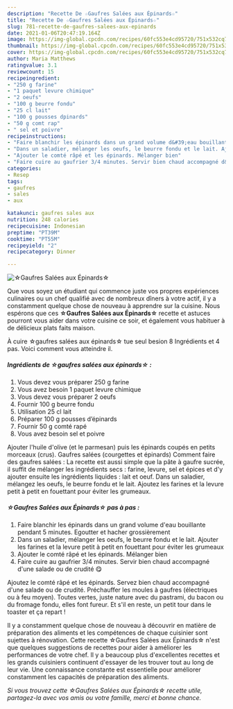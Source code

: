 ```yaml
---
description: "Recette De ☆Gaufres Salées aux Épinards☆"
title: "Recette De ☆Gaufres Salées aux Épinards☆"
slug: 781-recette-de-gaufres-salees-aux-epinards
date: 2021-01-06T20:47:19.164Z
image: https://img-global.cpcdn.com/recipes/60fc553e4cd95720/751x532cq70/☆gaufres-salees-aux-epinards☆-photo-principale-de-la-recette.jpg
thumbnail: https://img-global.cpcdn.com/recipes/60fc553e4cd95720/751x532cq70/☆gaufres-salees-aux-epinards☆-photo-principale-de-la-recette.jpg
cover: https://img-global.cpcdn.com/recipes/60fc553e4cd95720/751x532cq70/☆gaufres-salees-aux-epinards☆-photo-principale-de-la-recette.jpg
author: Maria Matthews
ratingvalue: 3.1
reviewcount: 15
recipeingredient:
- "250 g farine"
- "1 paquet levure chimique"
- "2 oeufs"
- "100 g beurre fondu"
- "25 cl lait"
- "100 g pousses dpinards"
- "50 g comt rap"
- " sel et poivre"
recipeinstructions:
- "Faire blanchir les épinards dans un grand volume d&#39;eau bouillante pendant 5 minutes. Egoutter et hacher grossièrement"
- "Dans un saladier, mélanger les oeufs, le beurre fondu et le lait. Ajouter les farines et la levure petit à petit en fouettant pour éviter les grumeaux"
- "Ajouter le comté râpé et les épinards. Mélanger bien"
- "Faire cuire au gaufrier 3/4 minutes. Servir bien chaud accompagné d&#39;une salade ou de crudité 😋"
categories:
- Resep
tags:
- gaufres
- sales
- aux

katakunci: gaufres sales aux 
nutrition: 248 calories
recipecuisine: Indonesian
preptime: "PT39M"
cooktime: "PT55M"
recipeyield: "2"
recipecategory: Dinner

---
```



![☆Gaufres Salées aux Épinards☆](https://img-global.cpcdn.com/recipes/60fc553e4cd95720/751x532cq70/☆gaufres-salees-aux-epinards☆-photo-principale-de-la-recette.jpg)

Que vous soyez un étudiant qui commence juste vos propres expériences culinaires ou un chef qualifié avec de nombreux dîners à votre actif, il y a constamment quelque chose de nouveau à apprendre sur la cuisine. Nous espérons que ces <strong> ☆Gaufres Salées aux Épinards☆ </strong> recette et astuces pourront vous aider dans votre cuisine ce soir, et également vous habituer à de délicieux plats faits maison.

<!--inarticleads1-->

À cuire ☆gaufres salées aux épinards☆ tue seul besion 8 Ingrédients et 4 pas. Voici comment vous atteindre il.

##### Ingrédients de ☆gaufres salées aux épinards☆ :

1. Vous devez vous préparer 250 g farine
1. Vous avez besoin 1 paquet levure chimique
1. Vous devez vous préparer 2 oeufs
1. Fournir 100 g beurre fondu
1. Utilisation 25 cl lait
1. Préparer 100 g pousses d’épinards
1. Fournir 50 g comté rapé
1. Vous avez besoin  sel et poivre


Ajouter l&#39;huile d&#39;olive (et le parmesan) puis les épinards coupés en petits morceaux (crus). Gaufres salées (courgettes et épinards) Comment faire des gaufres salées : La recette est aussi simple que la pâte à gaufre sucrée, il suffit de mélanger les ingrédients secs : farine, levure, sel et épices et d&#39;y ajouter ensuite les ingrédients liquides : lait et oeuf. Dans un saladier, mélangez les oeufs, le beurre fondu et le lait. Ajoutez les farines et la levure petit à petit en fouettant pour éviter les grumeaux. 

<!--inarticleads2-->

##### ☆Gaufres Salées aux Épinards☆ pas à pas :

1. Faire blanchir les épinards dans un grand volume d&#39;eau bouillante pendant 5 minutes. Egoutter et hacher grossièrement
1. Dans un saladier, mélanger les oeufs, le beurre fondu et le lait. Ajouter les farines et la levure petit à petit en fouettant pour éviter les grumeaux
1. Ajouter le comté râpé et les épinards. Mélanger bien
1. Faire cuire au gaufrier 3/4 minutes. Servir bien chaud accompagné d&#39;une salade ou de crudité 😋


Ajoutez le comté râpé et les épinards. Servez bien chaud accompagné d&#39;une salade ou de crudité. Préchauffer les moules à gaufres (électriques ou à feu moyen). Toutes vertes, juste nature avec du pastrami, du bacon ou du fromage fondu, elles font fureur. Et s&#39;il en reste, un petit tour dans le toaster et ça repart ! 

<!--inarticleads1-->

<p>
Il y a constamment quelque chose de nouveau à découvrir en matière de préparation des aliments et les compétences de chaque cuisinier sont sujettes à rénovation. Cette recette ☆Gaufres Salées aux Épinards☆ n'est que quelques suggestions de recettes pour aider à améliorer les performances de votre chef. Il y a beaucoup plus d'excellentes recettes et les grands cuisiniers continuent d'essayer de les trouver tout au long de leur vie. Une connaissance constante est essentielle pour améliorer constamment les capacités de préparation des aliments.
</p>

<p>
<i>Si vous trouvez cette ☆Gaufres Salées aux Épinards☆ recette utile, partagez-la avec vos amis ou votre famille, merci et bonne chance.</i>
</p>
